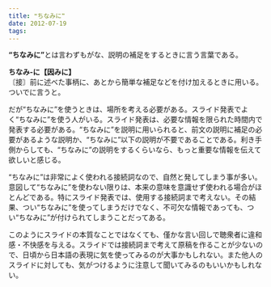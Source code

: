 ```yaml
---
title: ❝ちなみに❞
date: 2012-07-19
tags: 
---
```


<span style="font-weight:bold">“ちなみに”</span>とは言わずもがな、説明の補足をするときに言う言葉である。<br />

<span style="font-weight:bold">ちなみ‐に【因みに】</span><br />
〘接〙前に述べた事柄に、あとから簡単な補足などを付け加えるときに用いる。ついでに言うと。<br />

だが“ちなみに”を使うときは、場所を考える必要がある。スライド発表でよく“ちなみに”を使う人がいる。スライド発表は、必要な情報を限られた時間内で発表する必要がある。“ちなみに”を説明に用いられると、前文の説明に補足の必要があるような説明か、“ちなみに”以下の説明が不要であることである。利き手側からしても、“ちなみに”の説明をするくらいなら、もっと重要な情報を伝えて欲しいと感じる。

“ちなみに”は非常によく使われる接続詞なので、自然と発してしまう事が多い。意図して“ちなみに”を使わない限りは、本来の意味を意識せず使われる場合がほとんどである。特にスライド発表では、使用する接続詞まで考えない。その結果、つい“ちなみに”を使ってしまうだけでなく、不可欠な情報であっても、つい“ちなみに”が付けられてしまうことだってある。

このようにスライドの本質なことではなくても、僅かな言い回しで聴衆者に違和感・不快感を与える。スライドでは接続詞まで考えて原稿を作ることが少ないので、日頃から日本語の表現に気を使ってみるのが大事かもしれない。また他人のスライドに対しても、気がつけるように注意して聞いてみるのもいいかもしれない。


